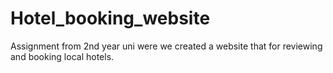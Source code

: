 # Hotel_booking_website

Assignment from 2nd year uni were we created a website that for reviewing and booking local hotels. 
